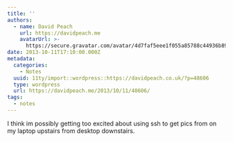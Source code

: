```yaml
---
title: ''
authors:
  - name: David Peach
    url: https://davidpeach.me
    avatarUrl: >-
      https://secure.gravatar.com/avatar/4d7faf5eee1f055a85788c44936b8995eaab6dfb004e7854ec747ccb272e91ee?s=96&d=mm&r=g
date: 2013-10-11T17:10:00.000Z
metadata:
  categories:
    - Notes
  uuid: 11ty/import::wordpress::https://davidpeach.co.uk/?p=48606
  type: wordpress
  url: https://davidpeach.me/2013/10/11/48606/
tags:
  - notes
---
```

I think im possibly getting too excited about using ssh to get pics from on my laptop upstairs from desktop downstairs.